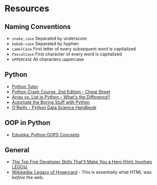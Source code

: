 # Resources

## Naming Conventions

* `snake_case`
   Separated by underscore
* `kebab-case`
   Separated by hyphen
* `camelCase`
   First letter of every subsequent word is capitalized
* `PascalCase`
   First character of every word is capitalized
* `UPPERCASE`
   All characters uppercase

## Python

* [Python Tutor](http://pythontutor.com/)
* [Python Crash Course, 2nd Edition - Cheat Sheet](https://ehmatthes.github.io/pcc_2e/cheat_sheets/cheat_sheets/)
* [Array vs. List in Python – What's the Difference?](https://learnpython.com/blog/python-array-vs-list/)
* [Automate the Boring Stuff with Python](https://automatetheboringstuff.com/)
* [O'Reilly - Python Data Science Handbook](https://jakevdp.github.io/PythonDataScienceHandbook/)

## OOP in Python

* [Edureka: Python OOPS Concepts](https://www.youtube.com/watch?v=SRu1GAfr3LA)

## General

* [The Top Five Developer Skills That'll Make You a Hero (Hint: Involves LEGOs)](https://www.freecodecamp.org/news/the-hero-developer-who-knew-how-to-build-lego-bricks/)
* [Wikipedia: Legacy of Hypercard](https://en.m.wikipedia.org/wiki/HyperCard#Legacy) - This is essentially what HTML was _before_ the web.
